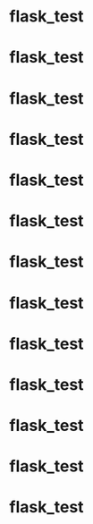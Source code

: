 # flask_test
# flask_test
# flask_test
# flask_test
# flask_test
# flask_test
# flask_test
# flask_test
# flask_test
# flask_test
# flask_test
# flask_test
# flask_test
